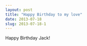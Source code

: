 ```yaml
---
layout: post
title: "Happy Birthday to my love"
date: 2013-07-18
slug: 2013-07-18-1
---
```


Happy Birthday Jack!

<br />
